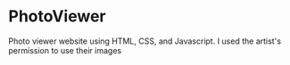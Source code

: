 # PhotoViewer
Photo viewer website using HTML, CSS, and Javascript. I used the artist's permission to use their images
